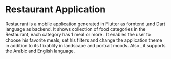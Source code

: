 # Restaurant Application

Restaurant is a mobile application generated in Flutter as forntend ,and Dart language as backend.
It shows collection of food categories in the Restaurant, each category has 1 meal or more .
It enables the user to choose his favorite meals, set his filters and change the application theme in addition to  its flixablity in landscape and portrait moods.
Also , it supports the Arabic and English language.

